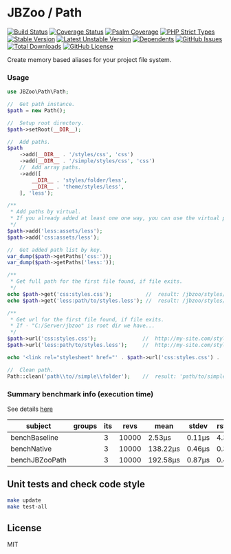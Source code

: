 # JBZoo / Path

[![Build Status](https://travis-ci.org/JBZoo/Path.svg)](https://travis-ci.org/JBZoo/Path)    [![Coverage Status](https://coveralls.io/repos/JBZoo/Path/badge.svg)](https://coveralls.io/github/JBZoo/Path)    [![Psalm Coverage](https://shepherd.dev/github/JBZoo/Path/coverage.svg)](https://shepherd.dev/github/JBZoo/Path)    [![PHP Strict Types](https://img.shields.io/badge/strict__types-%3D1-brightgreen)](https://www.php.net/manual/en/language.types.declarations.php#language.types.declarations.strict)    
[![Stable Version](https://poser.pugx.org/jbzoo/path/version)](https://packagist.org/packages/jbzoo/path)    [![Latest Unstable Version](https://poser.pugx.org/jbzoo/path/v/unstable)](https://packagist.org/packages/jbzoo/path)    [![Dependents](https://poser.pugx.org/jbzoo/path/dependents)](https://packagist.org/packages/jbzoo/path/dependents?order_by=downloads)    [![GitHub Issues](https://img.shields.io/github/issues/jbzoo/path)](https://github.com/JBZoo/Path/issues)    [![Total Downloads](https://poser.pugx.org/jbzoo/path/downloads)](https://packagist.org/packages/jbzoo/path/stats)    [![GitHub License](https://img.shields.io/github/license/jbzoo/path)](https://github.com/JBZoo/Path/blob/master/LICENSE)



Create memory based aliases for your project file system.


### Usage

```php
use JBZoo\Path\Path;

//  Get path instance.
$path = new Path();

//  Setup root directory.
$path->setRoot(__DIR__);

//  Add paths.
$path
    ->add(__DIR__ . '/styles/css', 'css')
    ->add(__DIR__ . '/simple/styles/css', 'css')
    //  Add array paths.
    ->add([
        __DIR__ . 'styles/folder/less',
        __DIR__ . 'theme/styles/less',
    ], 'less');

/**
 * Add paths by virtual.
 * If you already added at least one one way, you can use the virtual paths
 */
$path->add('less:assets/less');
$path->add('css:assets/less');

//  Get added path list by key.
var_dump($path->getPaths('css:'));
var_dump($path->getPaths('less:'));

/**
 * Get full path for the first file found, if file exits.
 */
echo $path->get('css:styles.css');           //  result: /jbzoo/styles/css/styles.css
echo $path->get('less:path/to/styles.less'); //  result: /jbzoo/styles/folder/less/path/to/styles.less

/**
 * Get url for the first file found, if file exits.
 * If - "C:/Server/jbzoo" is root dir we have...
 */
$path->url('css:styles.css');               //  http://my-site.com/styles/css/styles.css
$path->url('less:path/to/styles.less');     //  http://my-site.com/styles/css/folder/less/path/to/styles.less

echo '<link rel="stylesheet" href="' . $path->url('css:styles.css') . '">';

//  Clean path.
Path::clean('path\\to//simple\\folder');    //  result: 'path/to/simple/folder'
```

### Summary benchmark info (execution time)

See details [here](tests/phpbench/CompareWithRealpath.php)

subject | groups | its | revs | mean | stdev | rstdev | mem_real | diff
 --- | --- | --- | --- | --- | --- | --- | --- | --- 
benchBaseline |  | 3 | 10000 | 2.53μs | 0.11μs | 4.39% | 6,291,456b | 1.00x
benchNative |  | 3 | 10000 | 138.22μs | 0.46μs | 0.33% | 6,291,456b | 54.64x
benchJBZooPath |  | 3 | 10000 | 192.58μs | 0.87μs | 0.45% | 6,291,456b | 76.13x


## Unit tests and check code style
```sh
make update
make test-all
```


## License

MIT
